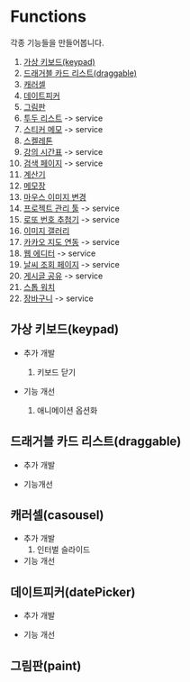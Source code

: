 # Functions
각종 기능들을 만들어봅니다.   

1. [가상 키보드(keypad)](#가상-키보드keypad)
2. [드래거블 카드 리스트(draggable)](#드래거블-카드-리스트draggable)
3. [캐러셀](#캐러셀(casousel))  
4. [데이트피커](#데이트피커(datePicker))  
5. [그림판](#그림판(paint))  
6. [투두 리스트]() -> service
7. [스티커 메모]() -> service
8. [스켈레톤]()  
9. [강의 시간표]() -> service 
10. [검색 페이지]() -> service
11. [계산기]()  
12. [메모장]()   
13. [마우스 이미지 변경]()  
14. [프로젝트 관리 툴]() -> service
15. [로또 번호 추첨기]() -> service
16. [이미지 갤러리]() 
17. [카카오 지도 연동]() -> service  
18. [웹 에디터]() -> service
19. [날씨 조회 페이지]() -> service
22. [게시글 공유]() -> service
23. [스톱 워치]() 
24. [장바구니]() -> service

## 가상 키보드(keypad)
- 추가 개발
  1. 키보드 닫기


- 기능 개선
  1. 애니메이션 옵션화

## 드래거블 카드 리스트(draggable)
- 추가 개발

- 기능개선

## 캐러셀(casousel)
- 추가 개발
  1. 인터벌 슬라이드
- 기능 개선


## 데이트피커(datePicker)
- 추가 개발

- 기능 개선

## 그림판(paint)